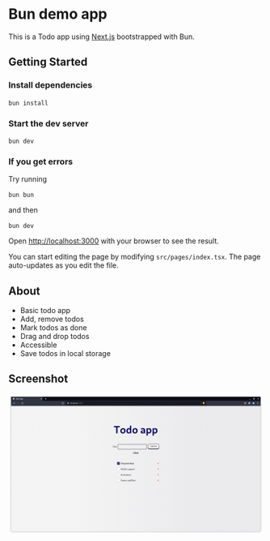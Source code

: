 # Bun demo app

This is a Todo app using [Next.js](https://nextjs.org/) bootstrapped with Bun.

## Getting Started

### Install dependencies

```
bun install
```

### Start the dev server

```
bun dev
```

### If you get errors

Try running

```
bun bun
```

and then

```
bun dev
```

Open [http://localhost:3000](http://localhost:3000) with your browser to see the result.

You can start editing the page by modifying `src/pages/index.tsx`. The page auto-updates as you edit the file.

## About

- Basic todo app
- Add, remove todos
- Mark todos as done
- Drag and drop todos
- Accessible
- Save todos in local storage

## Screenshot

![screenshot](/assets/screenshot.png)
